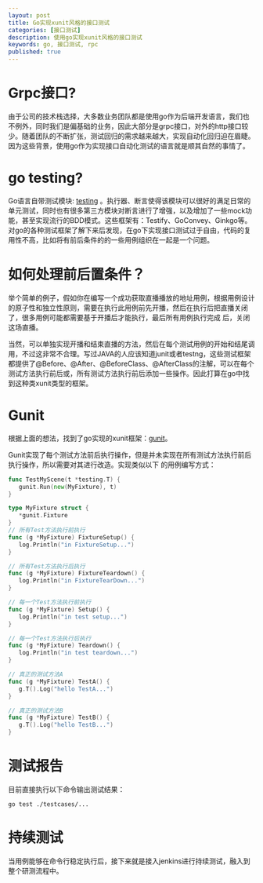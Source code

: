 ```yaml
---
layout: post
title: Go实现xunit风格的接口测试
categories: [接口测试]
description: 使用go实现xunit风格的接口测试
keywords: go, 接口测试, rpc
published: true
---
```




# Grpc接口?

由于公司的技术栈选择，大多数业务团队都是使用go作为后端开发语言，我们也不例外，同时我们是偏基础的业务，因此大部分是grpc接口，对外的http接口较少。随着团队的不断扩张，测试回归的需求越来越大，实现自动化回归迫在眉睫。因为这些背景，使用go作为实现接口自动化测试的语言就是顺其自然的事情了。

# go testing?

Go语言自带测试模块: [testing](https://golang.org/pkg/testing/) 。执行器、断言使得该模块可以很好的满足日常的单元测试，同时也有很多第三方模块对断言进行了增强，以及增加了一些mock功能，甚至实现流行的BDD模式。这些框架有：Testify、GoConvey、Ginkgo等。对go的各种测试框架了解下来后发现，在go下实现接口测试过于自由，代码的复用性不高，比如将有前后条件的的一些用例组织在一起是一个问题。

# 如何处理前后置条件？

举个简单的例子，假如你在编写一个成功获取直播播放的地址用例，根据用例设计的原子性和独立性原则，需要在执行此用例前先开播，然后在执行后把直播关闭了，很多用例可能都需要基于开播后才能执行，最后所有用例执行完成 后，关闭这场直播。

当然，可以单独实现开播和结束直播的方法，然后在每个测试用例的开始和结尾调用，不过这非常不合理。写过JAVA的人应该知道junit或者testng，这些测试框架都提供了@Before、@After、@BeforeClass、@AfterClass的注解，可以在每个测试方法执行前后或，所有测试方法执行前后添加一些操作。因此打算在go中找到这种类xunit类型的框架。

# Gunit

根据上面的想法，找到了go实现的xunit框架：[gunit](https://github.com/smartystreets/gunit)。

Gunit实现了每个测试方法前后执行操作，但是并未实现在所有测试方法执行前后执行操作，所以需要对其进行改造。实现类似以下 的用例编写方式：

```go
func TestMyScene(t *testing.T) {
   gunit.Run(new(MyFixture), t)
}

type MyFixture struct {
   *gunit.Fixture
}
// 所有Test方法执行前执行
func (g *MyFixture) FixtureSetup() {
   log.Println("in FixtureSetup...")
}

// 所有Test方法执行后执行
func (g *MyFixture) FixtureTeardown() {
   log.Println("in FixtureTearDown...")
}

// 每一个Test方法执行前执行
func (g *MyFixture) Setup() {
   log.Println("in test setup...")
}

// 每一个Test方法执行后执行
func (g *MyFixture) Teardown() {
   log.Println("in test teardown...")
}

// 真正的测试方法A
func (g *MyFixture) TestA() {
   g.T().Log("hello TestA...")
}

// 真正的测试方法B
func (g *MyFixture) TestB() {
   g.T().Log("hello TestB...")
}

```

# 测试报告

目前直接执行以下命令输出测试结果：

```shell
go test ./testcases/...
```



# 持续测试

当用例能够在命令行稳定执行后，接下来就是接入jenkins进行持续测试，融入到整个研测流程中。

